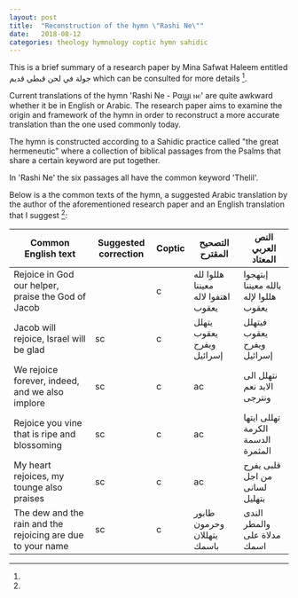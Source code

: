 ```yaml
---
layout: post
title:  "Reconstruction of the hymn \"Rashi Ne\""
date:   2018-08-12
categories: theology hymnology coptic hymn sahidic
---
```


This is a brief summary of a research paper by Mina Safwat Haleem entitled جولة في لحن قبطي قديم which can be consulted for more details [^1].

Current translations of the hymn 'Rashi Ne - Ραϣι ⲛⲉ' are quite awkward whether it be in English or Arabic. The research paper aims to examine the origin and framework of the hymn in order to reconstruct a more accurate translation than the one used commonly today.

The hymn is constructed according to a Sahidic practice called "the great hermeneutic" where a collection of biblical passages from the Psalms that share a certain keyword are put together. 
<!--excerpt-->
In 'Rashi Ne' the six passages all have the common keyword 'Thelil'.

Below is a the common texts of the hymn, a suggested Arabic translation by the author of the aforementioned research paper and an English translation that I suggest [^2]:

| Common English text | Suggested correction | Coptic | التصحيح المقترح | النص العربي المعتاد |
| ------------------- | -------------------- | ------ | -------------------- | ----------------|
| Rejoice in God our helper, praise the God of Jacob | | c | هللوا لله معيننا اهتفوا لاله يعقوب | إبتهجوا بالله معيننا هللوا لإله يعقوب |
| Jacob will rejoice, Israel will be glad | sc | c | يتهلل يعقوب ويفرح إسرائيل | فيتهلل يعقوب ويفرح إسرائيل |
| We rejoice forever, indeed, and we also implore | sc | c | ac | نتهلل الى الابد نعم ونترجى |
| Rejoice you vine that is ripe and blossoming | sc | c | ac | تهللى ايتها الكرمة الدسمة المثمرة |
| My heart rejoices, my tounge also praises | sc | c | ac | قلبى يفرح من اجل لسانى بتهليل |
| The dew and the rain and the rejoicing are due to your name | sc | c | طابور وحرمون يتهللان باسمك | الندى والمطر مدلاة على اسمك |



[^1]: 
[^2]: 
